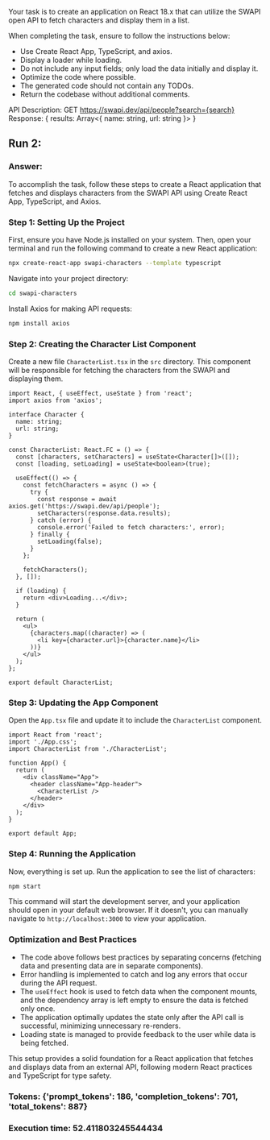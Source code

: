 Your task is to create an application on React 18.x that can utilize the SWAPI open API to fetch characters and display them in a list.

When completing the task, ensure to follow the instructions below:
- Use Create React App, TypeScript, and axios.
- Display a loader while loading.
- Do not include any input fields; only load the data initially and display it.
- Optimize the code where possible.
- The generated code should not contain any TODOs.
- Return the codebase without additional comments.

API Description:
GET https://swapi.dev/api/people?search={search}
Response:
{ results: Array<{ name: string, url: string }> }

## Run 2:
### Answer:
To accomplish the task, follow these steps to create a React application that fetches and displays characters from the SWAPI API using Create React App, TypeScript, and Axios.

### Step 1: Setting Up the Project

First, ensure you have Node.js installed on your system. Then, open your terminal and run the following command to create a new React application:

```bash
npx create-react-app swapi-characters --template typescript
```

Navigate into your project directory:

```bash
cd swapi-characters
```

Install Axios for making API requests:

```bash
npm install axios
```

### Step 2: Creating the Character List Component

Create a new file `CharacterList.tsx` in the `src` directory. This component will be responsible for fetching the characters from the SWAPI and displaying them.

```tsx
import React, { useEffect, useState } from 'react';
import axios from 'axios';

interface Character {
  name: string;
  url: string;
}

const CharacterList: React.FC = () => {
  const [characters, setCharacters] = useState<Character[]>([]);
  const [loading, setLoading] = useState<boolean>(true);

  useEffect(() => {
    const fetchCharacters = async () => {
      try {
        const response = await axios.get('https://swapi.dev/api/people');
        setCharacters(response.data.results);
      } catch (error) {
        console.error('Failed to fetch characters:', error);
      } finally {
        setLoading(false);
      }
    };

    fetchCharacters();
  }, []);

  if (loading) {
    return <div>Loading...</div>;
  }

  return (
    <ul>
      {characters.map((character) => (
        <li key={character.url}>{character.name}</li>
      ))}
    </ul>
  );
};

export default CharacterList;
```

### Step 3: Updating the App Component

Open the `App.tsx` file and update it to include the `CharacterList` component.

```tsx
import React from 'react';
import './App.css';
import CharacterList from './CharacterList';

function App() {
  return (
    <div className="App">
      <header className="App-header">
        <CharacterList />
      </header>
    </div>
  );
}

export default App;
```

### Step 4: Running the Application

Now, everything is set up. Run the application to see the list of characters:

```bash
npm start
```

This command will start the development server, and your application should open in your default web browser. If it doesn't, you can manually navigate to `http://localhost:3000` to view your application.

### Optimization and Best Practices

- The code above follows best practices by separating concerns (fetching data and presenting data are in separate components).
- Error handling is implemented to catch and log any errors that occur during the API request.
- The `useEffect` hook is used to fetch data when the component mounts, and the dependency array is left empty to ensure the data is fetched only once.
- The application optimally updates the state only after the API call is successful, minimizing unnecessary re-renders.
- Loading state is managed to provide feedback to the user while data is being fetched.

This setup provides a solid foundation for a React application that fetches and displays data from an external API, following modern React practices and TypeScript for type safety.
### Tokens: {'prompt_tokens': 186, 'completion_tokens': 701, 'total_tokens': 887}
### Execution time: 52.411803245544434
